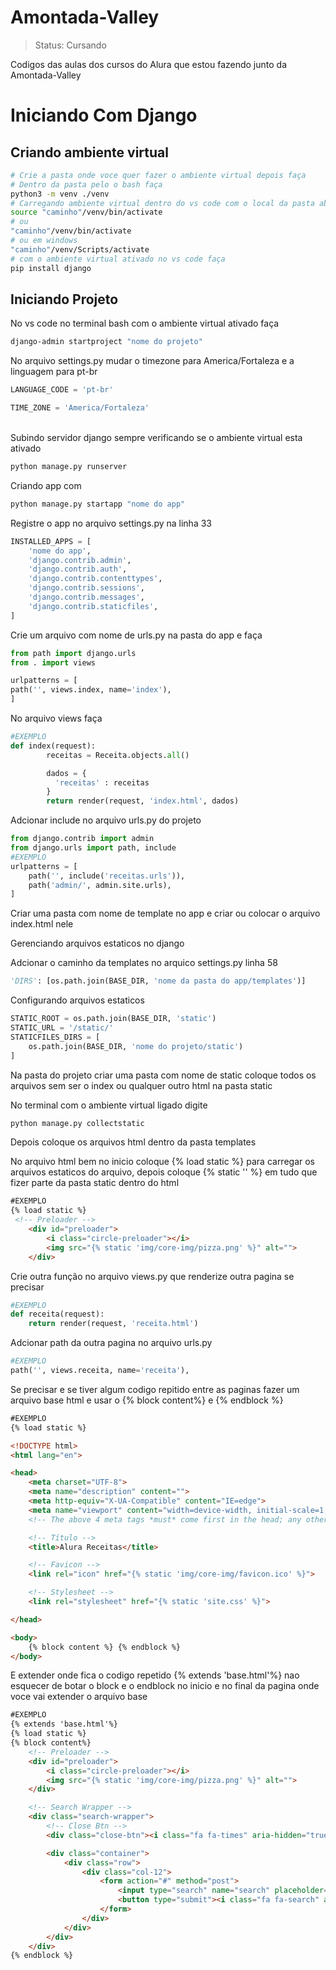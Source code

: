 # Amontada-Valley
> Status: Cursando 

 Codigos das aulas dos cursos do Alura que estou fazendo junto da Amontada-Valley


# Iniciando Com Django

## Criando ambiente virtual


```bash
# Crie a pasta onde voce quer fazer o ambiente virtual depois faça
# Dentro da pasta pelo o bash faça
python3 -m venv ./venv
# Carregando ambiente virtual dentro do vs code com o local da pasta aberto no vs code
source "caminho"/venv/bin/activate
# ou
"caminho"/venv/bin/activate
# ou em windows 
"caminho"/venv/Scripts/activate
# com o ambiente virtual ativado no vs code faça
pip install django
```

## Iniciando Projeto
No vs code no terminal bash com o ambiente virtual ativado faça
```bash
django-admin startproject "nome do projeto"
```

<p>No arquivo settings.py mudar o timezone para America/Fortaleza e a linguagem para pt-br<br></p>

```python
LANGUAGE_CODE = 'pt-br'

TIME_ZONE = 'America/Fortaleza'
```

<p><br>Subindo servidor django sempre verificando se o ambiente virtual esta ativado</p>

```bash
python manage.py runserver
```

Criando app com 
```bash
python manage.py startapp "nome do app"
```
<p>Registre o app no arquivo settings.py na linha 33</p>

```python
INSTALLED_APPS = [
    'nome do app',
    'django.contrib.admin',
    'django.contrib.auth',
    'django.contrib.contenttypes',
    'django.contrib.sessions',
    'django.contrib.messages',
    'django.contrib.staticfiles',
]
```

<p>Crie um arquivo com nome de urls.py na pasta do app e faça</p>

```python
from path import django.urls
from . import views

urlpatterns = [
path('', views.index, name='index'),
]
```

<p>No arquivo views faça</p>

```python
#EXEMPLO
def index(request):
     	receitas = Receita.objects.all()

     	dados = {
          'receitas' : receitas
     	}
     	return render(request, 'index.html', dados)
```

<p>Adcionar include no arquivo urls.py do projeto </p>

```python
from django.contrib import admin
from django.urls import path, include
#EXEMPLO
urlpatterns = [
    path('', include('receitas.urls')),
    path('admin/', admin.site.urls),
]
```

<p>Criar uma pasta com nome de template no app e criar ou colocar o arquivo index.html nele</p>
<p>Gerenciando arquivos estaticos no django</p>
<p>Adcionar o caminho da templates no arquico settings.py linha 58</p>

```python
'DIRS': [os.path.join(BASE_DIR, 'nome da pasta do app/templates')]
```

<p>Configurando arquivos estaticos</p>

```python
STATIC_ROOT = os.path.join(BASE_DIR, 'static')
STATIC_URL = '/static/'
STATICFILES_DIRS = [
    os.path.join(BASE_DIR, 'nome do projeto/static')
]
```
<p>Na pasta do projeto criar uma pasta com nome de static coloque todos os arquivos sem ser o index ou qualquer outro html na pasta static</p>
<p>No terminal com o ambiente virtual ligado digite</p>

```bash
python manage.py collectstatic
```

<p>Depois coloque os arquivos html dentro da pasta templates</p>
<p>No arquivo html bem no inicio coloque {% load static %} para carregar os arquivos estaticos do arquivo, depois coloque {% static '' %} em tudo que fizer parte da pasta static dentro do html </p>

```html
#EXEMPLO
{% load static %}
 <!-- Preloader -->
    <div id="preloader">
        <i class="circle-preloader"></i>
        <img src="{% static 'img/core-img/pizza.png' %}" alt="">
    </div>
```
<p>Crie outra função no arquivo views.py que renderize outra pagina se precisar</p>

```python
#EXEMPLO
def receita(request):
    return render(request, 'receita.html')
```
<p>Adcionar path da outra pagina no arquivo urls.py</p>

```python
#EXEMPLO
path('', views.receita, name='receita'),
```
<p>Se precisar e se tiver algum codigo repitido entre as paginas fazer um arquivo base html e usar o {% block content%} e {% endblock %}</p>

```html
#EXEMPLO
{% load static %}

<!DOCTYPE html>
<html lang="en">

<head>
    <meta charset="UTF-8">
    <meta name="description" content="">
    <meta http-equiv="X-UA-Compatible" content="IE=edge">
    <meta name="viewport" content="width=device-width, initial-scale=1, shrink-to-fit=no">
    <!-- The above 4 meta tags *must* come first in the head; any other head content must come *after* these tags -->

    <!-- Título -->
    <title>Alura Receitas</title>

    <!-- Favicon -->
    <link rel="icon" href="{% static 'img/core-img/favicon.ico' %}">

    <!-- Stylesheet -->
    <link rel="stylesheet" href="{% static 'site.css' %}">

</head>

<body>
    {% block content %} {% endblock %}
</body>
```

<p>E extender onde fica o codigo repetido {% extends 'base.html'%} nao esquecer de botar o block e o endblock no inicio e no final 	da pagina onde voce vai extender o arquivo base</p>

```html
#EXEMPLO
{% extends 'base.html'%}
{% load static %}
{% block content%}
    <!-- Preloader -->
    <div id="preloader">
        <i class="circle-preloader"></i>
        <img src="{% static 'img/core-img/pizza.png' %}" alt="">
    </div>

    <!-- Search Wrapper -->
    <div class="search-wrapper">
        <!-- Close Btn -->
        <div class="close-btn"><i class="fa fa-times" aria-hidden="true"></i></div>

        <div class="container">
            <div class="row">
                <div class="col-12">
                    <form action="#" method="post">
                        <input type="search" name="search" placeholder="O que está procurando...">
                        <button type="submit"><i class="fa fa-search" aria-hidden="true"></i></button>
                    </form>
                </div>
            </div>
        </div>
    </div>
{% endblock %}
```
